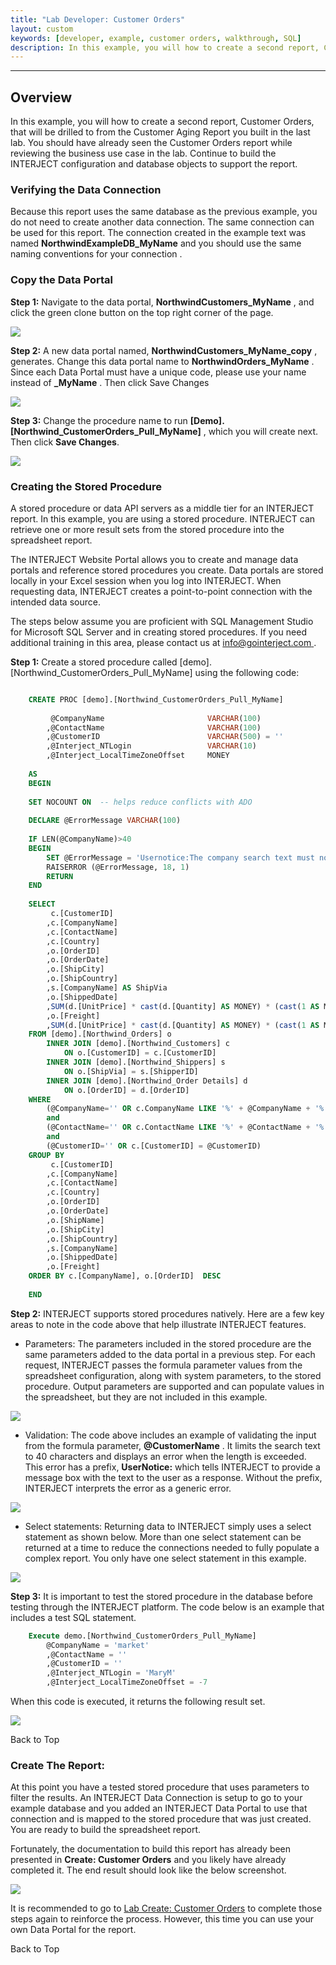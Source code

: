 ```yaml
---
title: "Lab Developer: Customer Orders"
layout: custom
keywords: [developer, example, customer orders, walkthrough, SQL]
description: In this example, you will how to create a second report, Customer Orders, that will be drilled to from the Customer Aging Report you built in the last lab. This uses a report range.
---
```

* * *

##  **Overview**

In this example, you will how to create a second report, Customer Orders, that will be drilled to from the Customer Aging Report you built in the last lab. You should have already seen the Customer Orders report while reviewing the business use case in the lab. Continue to build the INTERJECT configuration and database objects to support the report. 

###  Verifying the Data Connection 

Because this report uses the same database as the previous example, you do not need to create another data connection. The same connection can be used for this report. The connection created in the example text was named **NorthwindExampleDB_MyName** and  you should use the same naming conventions for your connection  . 

###  Copy the Data Portal 

**Step 1:** Navigate to the data portal, **NorthwindCustomers_MyName** , and click the green clone button on the top right corner of the page. 

![](/images/L-DevCustOrders/01.png)
<br>
  


**Step 2:** A new data portal named, **NorthwindCustomers_MyName_copy** , generates. Change this data portal name to **NorthwindOrders_MyName** . Since each Data Portal must have a unique code, please use your name instead of **_MyName** . Then click Save Changes 

![](/images/L-DevCustOrders/02.png)
<br>
  


**Step 3:** Change the procedure name to run **[Demo].[Northwind_CustomerOrders_Pull_MyName]** , which you will create next. Then click **Save Changes**. 

![](/images/L-DevCustOrders/03.jpg)
<br>

###  Creating the Stored Procedure 

A stored procedure or data API servers as a middle tier for an INTERJECT report. In this example, you are using a stored procedure. INTERJECT can retrieve one or more result sets from the stored procedure into the spreadsheet report. 

The INTERJECT Website Portal allows you to create and manage data portals and reference stored procedures you create. Data portals are stored locally in your Excel session when you log into INTERJECT. When requesting data, INTERJECT creates a point-to-point connection with the intended data source. 

The steps below assume you are proficient with SQL Management Studio for Microsoft SQL Server and in creating stored procedures. If you need additional training in this area, please contact us at [ info@gointerject.com ](mailto:info@gointerject.com) . 

**Step 1:** Create a stored procedure called [demo].[Northwind_CustomerOrders_Pull_MyName] using the following code: 

```SQL

    CREATE PROC [demo].[Northwind_CustomerOrders_Pull_MyName]
    
    	 @CompanyName						VARCHAR(100)
    	,@ContactName						VARCHAR(100)
    	,@CustomerID						VARCHAR(500) = ''
    	,@Interject_NTLogin					VARCHAR(10)
    	,@Interject_LocalTimeZoneOffset		MONEY
    
    AS
    BEGIN
    
    SET NOCOUNT ON  -- helps reduce conflicts with ADO
    
    DECLARE @ErrorMessage VARCHAR(100)
    
    IF LEN(@CompanyName)>40
    BEGIN
    	SET @ErrorMessage = 'Usernotice:The company search text must not be more than 40 characters.'
    	RAISERROR (@ErrorMessage, 18, 1)
    	RETURN		
    END
    
    SELECT 
    	 c.[CustomerID]
    	,c.[CompanyName]
    	,c.[ContactName]
    	,c.[Country]
    	,o.[OrderID]
    	,o.[OrderDate]
    	,o.[ShipCity]
    	,o.[ShipCountry]
    	,s.[CompanyName] AS ShipVia
    	,o.[ShippedDate]
    	,SUM(d.[UnitPrice] * cast(d.[Quantity] AS MONEY) * (cast(1 AS MONEY) -d.[Discount])) AS OrderAmount
    	,o.[Freight]
    	,SUM(d.[UnitPrice] * cast(d.[Quantity] AS MONEY) * (cast(1 AS MONEY) -d.[Discount])) + o.[Freight] AS TotalAmount
    FROM [demo].[Northwind_Orders] o
    	INNER JOIN [demo].[Northwind_Customers] c
    		ON o.[CustomerID] = c.[CustomerID]
    	INNER JOIN [demo].[Northwind_Shippers] s
    		ON o.[ShipVia] = s.[ShipperID]
    	INNER JOIN [demo].[Northwind_Order Details] d
    		ON o.[OrderID] = d.[OrderID]
    WHERE 
    	(@CompanyName='' OR c.CompanyName LIKE '%' + @CompanyName + '%')
    	and
    	(@ContactName='' OR c.ContactName LIKE '%' + @ContactName + '%')
    	and
    	(@CustomerID='' OR c.[CustomerID] = @CustomerID)
    GROUP BY
    	 c.[CustomerID]
    	,c.[CompanyName]
    	,c.[ContactName]
    	,c.[Country]
    	,o.[OrderID]
    	,o.[OrderDate]
    	,o.[ShipName]
    	,o.[ShipCity]
    	,o.[ShipCountry]
    	,s.[CompanyName]
    	,o.[ShippedDate]
    	,o.[Freight]
    ORDER BY c.[CompanyName], o.[OrderID]  DESC
    
    END

```

**Step 2:** INTERJECT supports stored procedures natively. Here are a few key areas to note in the code above that help illustrate INTERJECT features. 

  * Parameters: The parameters included in the stored procedure are the same parameters added to the data portal in a previous step. For each request, INTERJECT passes the formula parameter values from the spreadsheet configuration, along with system parameters, to the stored procedure. Output parameters are supported and can populate values in the spreadsheet, but they are not included in this example. 



![](/images/L-DevCustOrders/04.png)
<br>

  * Validation: The code above includes an example of validating the input from the formula parameter, **@CustomerName** . It limits the search text to 40 characters and displays an error when the length is exceeded. This error has a prefix, **UserNotice:** which tells INTERJECT to provide a message box with the text to the user as a response. Without the prefix, INTERJECT interprets the error as a generic error. 



![](/images/L-DevCustOrders/05.png)
<br>

  * Select statements: Returning data to INTERJECT simply uses a select statement as shown below. More than one select statement can be returned at a time to reduce the connections needed to fully populate a complex report. You only have one select statement in this example. 



![](/images/L-DevCustOrders/06.png)
<br>

**Step 3:** It is important to test the stored procedure in the database before testing through the INTERJECT platform. The code below is an example that includes a test SQL statement. 

```SQL
    Execute demo.[Northwind_CustomerOrders_Pull_MyName]
    	@CompanyName = 'market'
    	,@ContactName = ''
    	,@CustomerID = ''
    	,@Interject_NTLogin = 'MaryM'
    	,@Interject_LocalTimeZoneOffset = -7
```

When this code is executed, it returns the following result set. 

![](/images/L-DevCustOrders/07.png)
<br>

Back to Top 

###  Create The Report: 

At this point you have a tested stored procedure that uses parameters to filter the results. An INTERJECT Data Connection is setup to go to your example database and you added an INTERJECT Data Portal to use that connection and is mapped to the stored procedure that was just created. You are ready to build the spreadsheet report. 

Fortunately, the documentation to build this report has already been presented in **Create: Customer Orders** and you likely have already completed it. The end result should look like the below screenshot. 

![](/images/L-DevCustOrders/08.png)
<br>
  


It is recommended to go to [Lab Create: Customer Orders](/wGetStarted/L-Create-CustomerOrders.html) to complete those steps again to reinforce the process. However, this time you can use your own Data Portal for the report. 

Back to Top 
